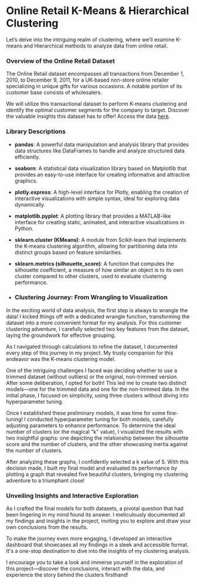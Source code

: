 # Online Retail K-Means & Hierarchical Clustering
Let’s delve into the intriguing realm of clustering, where we’ll examine K-means and Hierarchical methods to analyze data from online retail.
### Overview of the Online Retail Dataset
The Online Retail dataset encompasses all transactions from December 1, 2010, to December 9, 2011, for a UK-based non-store online retailer specializing in unique gifts for various occasions. A notable portion of its customer base consists of wholesalers. 

We will utilize this transactional dataset to perform K-means clustering and identify the optimal customer segments for the company to target. Discover the valuable insights this dataset has to offer! Access the data [here](https://www.kaggle.com/datasets/hellbuoy/online-retail-customer-clustering).


### Library Descriptions

- **pandas**: A powerful data manipulation and analysis library that provides data structures like DataFrames to handle and analyze structured data efficiently.

- **seaborn**: A statistical data visualization library based on Matplotlib that provides an easy-to-use interface for creating informative and attractive graphics.

- **plotly.express**: A high-level interface for Plotly, enabling the creation of interactive visualizations with simple syntax, ideal for exploring data dynamically.

- **matplotlib.pyplot**: A plotting library that provides a MATLAB-like interface for creating static, animated, and interactive visualizations in Python.

- **sklearn.cluster (KMeans)**: A module from Scikit-learn that implements the K-means clustering algorithm, allowing for partitioning data into distinct groups based on feature similarities.

- **sklearn.metrics (silhouette_score)**: A function that computes the silhouette coefficient, a measure of how similar an object is to its own cluster compared to other clusters, used to evaluate clustering performance.

- ### Clustering Journey: From Wrangling to Visualization

In the exciting world of data analysis, the first step is always to wrangle the data! I kicked things off with a dedicated wrangle function, transforming the dataset into a more convenient format for my analysis. For this customer clustering adventure, I carefully selected two key features from the dataset, laying the groundwork for effective grouping.

As I navigated through calculations to refine the dataset, I documented every step of this journey in my project. My trusty companion for this endeavor was the K-means clustering model. 

One of the intriguing challenges I faced was deciding whether to use a trimmed dataset (without outliers) or the original, non-trimmed version. After some deliberation, I opted for both! This led me to create two distinct models—one for the trimmed data and one for the non-trimmed data. In the initial phase, I focused on simplicity, using three clusters without diving into hyperparameter tuning.

Once I established these preliminary models, it was time for some fine-tuning! I conducted hyperparameter tuning for both models, carefully adjusting parameters to enhance performance. To determine the ideal number of clusters (or the magical "k" value), I visualized the results with two insightful graphs: one depicting the relationship between the silhouette score and the number of clusters, and the other showcasing inertia against the number of clusters.

After analyzing these graphs, I confidently selected a k value of 5. With this decision made, I built my final model and evaluated its performance by plotting a graph that revealed five beautiful clusters, bringing my clustering adventure to a triumphant close!


### Unveiling Insights and Interactive Exploration

As I crafted the final models for both datasets, a pivotal question that had been lingering in my mind found its answer. I meticulously documented all my findings and insights in the project, inviting you to explore and draw your own conclusions from the results.

To make the journey even more engaging, I developed an interactive dashboard that showcases all my findings in a sleek and accessible format. It's a one-stop destination to dive into the insights of my clustering analysis. 

I encourage you to take a look and immerse yourself in the exploration of this project—discover the conclusions, interact with the data, and experience the story behind the clusters firsthand!
